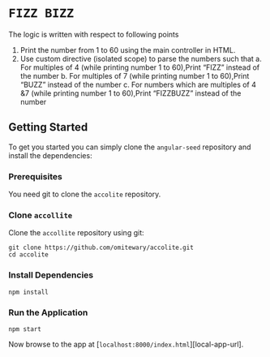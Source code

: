# `FIZZ BIZZ`

The logic is written with respect to following points 

1. Print the number from 1 to 60 using the main controller in HTML.
2. Use custom directive (isolated scope) to parse the numbers such that
a. For multiples of 4 (while printing number 1 to 60),Print “FIZZ” instead of the number
b. For multiples of 7 (while printing number 1 to 60),Print “BUZZ” instead of the number
c. For numbers which are multiples of 4 &amp;7 (while printing number 1 to 60),Print “FIZZBUZZ” instead of the
number


## Getting Started

To get you started you can simply clone the `angular-seed` repository and install the dependencies:

### Prerequisites

You need git to clone the `accolite` repository. 

### Clone `accollite`

Clone the `accollite` repository using git:

```
git clone https://github.com/omitewary/accolite.git
cd accolite
```

### Install Dependencies

```
npm install
```

### Run the Application

```
npm start
```

Now browse to the app at [`localhost:8000/index.html`][local-app-url].


